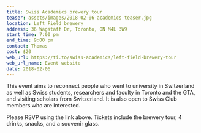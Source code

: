```yaml
---
title: Swiss Academics brewery tour
teaser: assets/images/2018-02-06-academics-teaser.jpg
location: Left Field brewery
address: 36 Wagstaff Dr, Toronto, ON M4L 3W9
start_time: 7:00 pm
end_time: 9:00 pm
contact: Thomas
cost: $20
web_url: https://ti.to/swiss-academics/left-field-brewery-tour
web_url_name: Event website
date: 2018-02-06
---
```


This event aims to reconnect people who went to university in Switzerland as
well as Swiss students, researchers and faculty in Toronto and the GTA, and
visiting scholars from Switzerland. It is also open to Swiss Club members who
are interested.

Please RSVP using the link above. Tickets include the brewery tour, 4 drinks,
snacks, and a souvenir glass.
